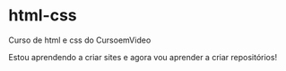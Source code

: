 # html-css
 Curso de html e css do CursoemVideo
 
 Estou aprendendo a criar sites e agora vou aprender a criar repositórios!
